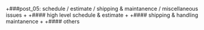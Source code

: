 
+###post_05: schedule / estimate / shipping & maintanence / miscellaneous issues
 +
 +#### high level schedule & estimate
 +
 +#### shipping & handling maintanence
 +
 +#### others
